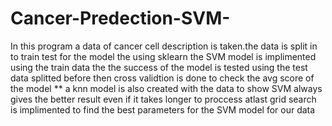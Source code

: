 # Cancer-Predection-SVM-
In this program a data of cancer cell description is taken.the data is split in to train test for the model
the using sklearn the SVM model is implimented using the train data
the  the success of the model is tested using the test data splitted before
then cross validtion is done to  check the avg score of the model
** a knn model is also created with the data to show SVM always gives the better result even if it takes longer to proccess
atlast grid search is implimented to find the best parameters for the SVM model for our data
